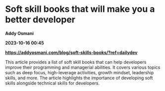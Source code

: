# Soft skill books that will make you a better developer
**Addy Osmani**

**2023-10-16 00:45**

**https://addyosmani.com/blog/soft-skills-books/?ref=dailydev**

This article provides a list of soft skill books that can help developers improve their programming and managerial abilities. It covers various topics such as deep focus, high-leverage activities, growth mindset, leadership skills, and more. The article highlights the importance of developing soft skills alongside technical skills for developers.